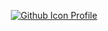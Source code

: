 <p align='center'>

 <a href="https://gist.github.com/lucioerlan" target="_blank" rel="noopener">
<img Alt="Github Icon Profile" title="Github Icon Profile" align='center' src="https://img.shields.io/badge/-Gist-555859?style=flat-square&logo=Github&logoColor=white&link=https://gist.github.com/lucioerlan">
</a>
<p/>
